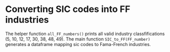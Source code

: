 # Converting SIC codes into FF industries
The helper function `all_FF_numbers()` prints all valid industry classfifications (5, 10, 12, 17, 30, 38, 48, 49).
The main function `SIC_to_FF(FF_number)` generates a dataframe mapping sic codes to Fama-French industries.

